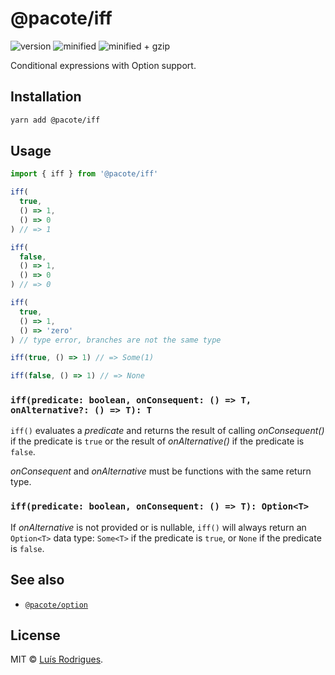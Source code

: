# @pacote/iff

![version](https://badgen.net/npm/v/@pacote/iff)
![minified](https://badgen.net/bundlephobia/min/@pacote/iff)
![minified + gzip](https://badgen.net/bundlephobia/minzip/@pacote/iff)

Conditional expressions with Option support.

## Installation

```bash
yarn add @pacote/iff
```

## Usage

```typescript
import { iff } from '@pacote/iff'

iff(
  true,
  () => 1,
  () => 0
) // => 1

iff(
  false,
  () => 1,
  () => 0
) // => 0

iff(
  true,
  () => 1,
  () => 'zero'
) // type error, branches are not the same type

iff(true, () => 1) // => Some(1)

iff(false, () => 1) // => None
```

### `iff(predicate: boolean, onConsequent: () => T, onAlternative?: () => T): T`

`iff()` evaluates a _predicate_ and returns the result of calling
_onConsequent()_ if the predicate is `true` or the result of _onAlternative()_
if the predicate is `false`.

_onConsequent_ and _onAlternative_ must be functions with the same return type.

### `iff(predicate: boolean, onConsequent: () => T): Option<T>`

If _onAlternative_ is not provided or is nullable, `iff()` will always return
an `Option<T>` data type: `Some<T>` if the predicate is `true`, or `None` if the
predicate is `false`.

## See also

- [`@pacote/option`](../option/)

## License

MIT © [Luís Rodrigues](https://goblindegook.com).
